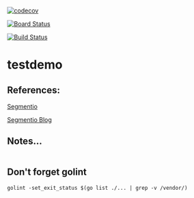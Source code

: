 
[![codecov](https://codecov.io/gh/mchirico/testdemo/branch/master/graph/badge.svg)](https://codecov.io/gh/mchirico/testdemo)

[![Board Status](https://mchirico.visualstudio.com/09a2ed5e-8f39-46e9-bd5e-1237ff3be379/fed9f1de-71d9-4615-8d43-75dbb269425f/_apis/work/boardbadge/4098eaa6-5714-4732-9a0b-377d1f03f712?columnOptions=1)](https://mchirico.visualstudio.com/09a2ed5e-8f39-46e9-bd5e-1237ff3be379/_boards/board/t/fed9f1de-71d9-4615-8d43-75dbb269425f/Microsoft.RequirementCategory/)

[![Build Status](https://mchirico.visualstudio.com/testdemo/_apis/build/status/mchirico.testdemo?branchName=master)](https://mchirico.visualstudio.com/testdemo/_build/latest?definitionId=8&branchName=master)

# testdemo


## References:

[Segmentio](https://github.com/segmentio/testdemo)

[Segmentio Blog](https://segment.com/blog/5-advanced-testing-techniques-in-go/)



## Notes...
```

```


## Don't forget golint

```
golint -set_exit_status $(go list ./... | grep -v /vendor/)

```


